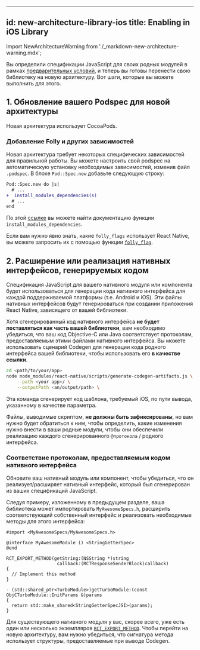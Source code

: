 

---
id: new-architecture-library-ios
title: Enabling in iOS Library
---

import NewArchitectureWarning from './\_markdown-new-architecture-warning.mdx';

<NewArchitectureWarning/>

Вы определили спецификации JavaScript для своих родных модулей в рамках [предварительных условий](new-architecture-library-intro), и теперь вы готовы перенести свою библиотеку на новую архитектуру. Вот шаги, которые вы можете выполнить для этого.



## 1. Обновление вашего Podspec для новой архитектуры




Новая архитектура использует CocoaPods.




### Добавление Folly и других зависимостей




Новая архитектура требует некоторых специфических зависимостей для правильной работы. Вы можете настроить свой podspec на автоматическую установку необходимых зависимостей, изменив файл `.podspec`. В блоке `Pod::Spec.new` добавьте следующую строку:

```diff
Pod::Spec.new do |s|
  # ...
+  install_modules_dependencies(s)
  # ...
end
```

По этой [ссылке](https://github.com/facebook/react-native/blob/main/packages/react-native/scripts/react_native_pods.rb#L192-L197) вы можете найти документацию функции `install_modules_dependencies`.



Если вам нужно явно знать, какие `folly_flags` использует React Native, вы можете запросить их с помощью функции [`folly_flag`](https://github.com/facebook/react-native/blob/main/packages/react-native/scripts/react_native_pods.rb#L188).




## 2. Расширение или реализация нативных интерфейсов, генерируемых кодом




Спецификация JavaScript для вашего нативного модуля или компонента будет использоваться для генерации кода нативного интерфейса для каждой поддерживаемой платформы (т.е. Android и iOS). Эти файлы нативных интерфейсов будут генерироваться при создании приложения React Native, зависящего от вашей библиотеки.




Хотя сгенерированный код нативного интерфейса **не будет поставляться как часть вашей библиотеки**, вам необходимо убедиться, что ваш код Objective-C или Java соответствует протоколам, предоставляемым этими файлами нативного интерфейса. Вы можете использовать сценарий Codegen для генерации кода родного интерфейса вашей библиотеки, чтобы использовать его **в качестве ссылки**.

```sh
cd <path/to/your/app>
node node_modules/react-native/scripts/generate-codegen-artifacts.js \
    --path <your app>/ \
    --outputPath <an/output/path> \
```

Эта команда сгенерирует код шаблона, требуемый iOS, по пути вывода, указанному в качестве параметра.



Файлы, выводимые скриптом, **не должны быть зафиксированы**, но вам нужно будет обратиться к ним, чтобы определить, какие изменения нужно внести в ваши родные модули, чтобы они обеспечили реализацию каждого сгенерированного `@протокола` / родного интерфейса.




### Соответствие протоколам, предоставляемым кодом нативного интерфейса




Обновите ваш нативный модуль или компонент, чтобы убедиться, что он реализует/расширяет нативный интерфейс, который был сгенерирован из ваших спецификаций JavaScript.




Следуя примеру, изложенному в предыдущем разделе, ваша библиотека может импортировать `MyAwesomeSpecs.h`, расширить соответствующий собственный интерфейс и реализовать необходимые методы для этого интерфейса:

```objc
#import <MyAwesomeSpecs/MyAwesomeSpecs.h>

@interface MyAwesomeModule () <StringGetterSpec>
@end

RCT_EXPORT_METHOD(getString:(NSString *)string
                   callback:(RCTResponseSenderBlock)callback)
{
  // Implement this method
}

- (std::shared_ptr<TurboModule>)getTurboModule:(const ObjCTurboModule::InitParams &)params
{
  return std::make_shared<StringGetterSpecJSI>(params);
}
```

Для существующего нативного модуля у вас, скорее всего, уже есть один или несколько экземпляров [`RCT_EXPORT_METHOD`](native-modules-ios#export-a-native-method-to-javascript). Чтобы перейти на новую архитектуру, вам нужно убедиться, что сигнатура метода использует структуры, предоставляемые при выводе Codegen.

